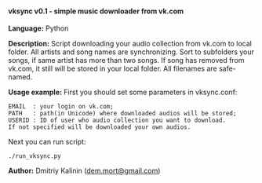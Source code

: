 #### vksync v0.1 - simple music downloader from vk.com
**Language:** Python

**Description:** Script downloading your audio collection from vk.com to local folder. All artists and song names are synchronizing. Sort to subfolders your songs, if same artist has more than two songs. If song has removed from vk.com, it still will be stored in your local folder. All filenames are safe-named.

**Usage example:** First you should set some parameters in vksync.conf:

	EMAIL  : your login on vk.com;
	PATH   : path(in Unicode) where downloaded audios will be stored;
	USERID : ID of user who audio collection you want to download.
	If not specified will be downloaded your own audios.
Next you can run script:
	
	./run_vksync.py


**Author:** Dmitriy Kalinin (dem.mort@gmail.com)

